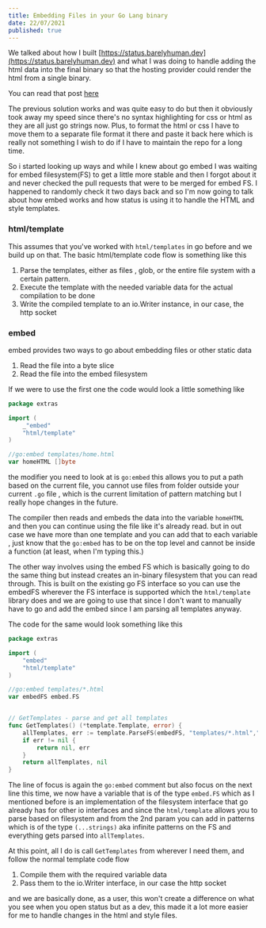 ```yaml
---
title: Embedding Files in your Go Lang binary
date: 22/07/2021
published: true
---
```


We talked about how I built [https://status.barelyhuman.dev](https://status.barelyhuman.dev) and what I was doing to handle adding the html data into the final binary so that the hosting provider could render the html from a single binary.

You can read that post [here](https://reaper.im/posts/status-vercel-and-how-did-it.html)

The previous solution works and was quite easy to do but then it obviously took away my speed since there's no syntax highlighting for css or html as they are all just go strings now. Plus, to format the html or css I have to move them to a separate file format it there and paste it back here which is really not something I wish to do if I have to maintain the repo for a long time.

So i started looking up ways and while I knew about go embed I was waiting for embed filesystem(FS) to get a little more stable and then I forgot about it and never checked the pull requests that were to be merged for embed FS. I happened to randomly check it two days back and so I'm now going to talk about how embed works and how status is using it to handle the HTML and style templates.

### html/template

This assumes that you've worked with `html/templates` in go before and we build up on that.
The basic html/template code flow is something like this

1. Parse the templates, either as files , glob, or the entire file system with a certain pattern.
2. Execute the template with the needed variable data for the actual compilation to be done
3. Write the compiled template to an io.Writer instance, in our case, the http socket

### embed

embed provides two ways to go about embedding files or other static data

1. Read the file into a byte slice
2. Read the file into the embed filesystem

If we were to use the first one the code would look a little something like

```go
package extras

import (
	_"embed"
	"html/template"
)

//go:embed templates/home.html
var homeHTML []byte
```

the modifier you need to look at is `go:embed` this allows you to put a path based on the current file, you cannot use files from folder outside your current `.go` file , which is the current limitation of pattern matching but I really hope changes in the future.

The compiler then reads and embeds the data into the variable `homeHTML` and then you can continue using the file like it's already read.
but in out case we have more than one template and you can add that to each variable , just know that the `go:embed` has to be on the top level and cannot be inside a function (at least, when I'm typing this.)

The other way involves using the embed FS which is basically going to do the same thing but instead creates an in-binary filesystem that you can read through. This is built on the existing go FS interface so you can use the embedFS wherever the FS interface is supported which the `html/template` library does and we are going to use that since I don't want to manually have to go and add the embed since I am parsing all templates anyway.

The code for the same would look something like this

```go
package extras

import (
	"embed"
	"html/template"
)

//go:embed templates/*.html
var embedFS embed.FS


// GetTemplates - parse and get all templates
func GetTemplates() (*template.Template, error) {
	allTemplates, err := template.ParseFS(embedFS, "templates/*.html","styles/styles.html")
	if err != nil {
		return nil, err
	}
	return allTemplates, nil
}
```

The line of focus is again the `go:embed` comment but also focus on the next line this time, we now have a variable that is of the type `embed.FS` which as I mentioned before is an implementation of the filesystem interface that go already has for other io interfaces and since the `html/template` allows you to parse based on filesystem and from the 2nd param you can add in patterns which is of the type `(...strings)` aka infinite patterns on the FS and everything gets parsed into `allTemplates`.

At this point, all I do is call `GetTemplates` from wherever I need them, and follow the normal template code flow

1. Compile them with the required variable data
2. Pass them to the io.Writer interface, in our case the http socket

and we are basically done, as a user, this won't create a difference on what you see when you open status but as a dev, this made it a lot more easier for me to handle changes in the html and style files.
